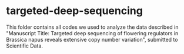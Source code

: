 # targeted-deep-sequencing
This folder contains all codes we used to analyze the data described in "Manuscript Title: Targeted deep sequencing of flowering regulators in Brassica napus reveals extensive copy number variation", submitted to Scientific Data.
